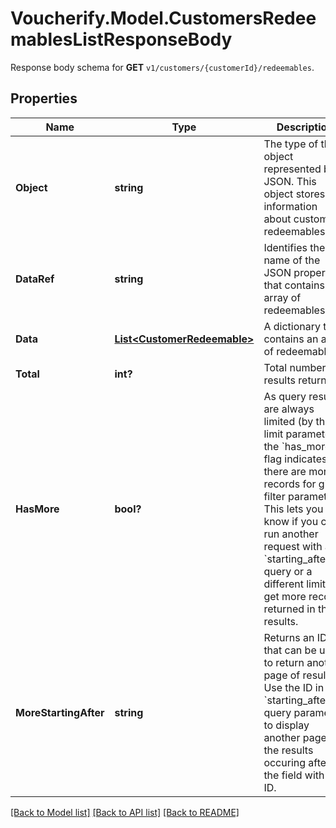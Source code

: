 # Voucherify.Model.CustomersRedeemablesListResponseBody
Response body schema for **GET** `v1/customers/{customerId}/redeemables`.

## Properties

Name | Type | Description | Notes
------------ | ------------- | ------------- | -------------
**Object** | **string** | The type of the object represented by JSON. This object stores information about customer redeemables. | [optional] [default to "list"]
**DataRef** | **string** | Identifies the name of the JSON property that contains the array of redeemables. | [optional] [default to "data"]
**Data** | [**List&lt;CustomerRedeemable&gt;**](CustomerRedeemable.md) | A dictionary that contains an array of redeemables. | [optional] 
**Total** | **int?** | Total number of results returned. | [optional] 
**HasMore** | **bool?** | As query results are always limited (by the limit parameter), the &#x60;has_more&#x60; flag indicates if there are more records for given filter parameters. This lets you know if you can run another request with a &#x60;starting_after_id&#x60; query or a different limit to get more records returned in the results. | [optional] 
**MoreStartingAfter** | **string** | Returns an ID that can be used to return another page of results. Use the ID in the &#x60;starting_after_id&#x60; query parameter to display another page of the results occuring after the field with that ID. | [optional] 

[[Back to Model list]](../README.md#documentation-for-models) [[Back to API list]](../README.md#documentation-for-api-endpoints) [[Back to README]](../README.md)

